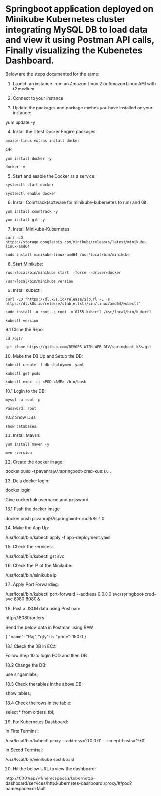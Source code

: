 # Springboot application deployed on  Minikube Kubernetes cluster integrating MySQL DB to load data and view it using Postman API calls, Finally visualizing the Kubenetes Dashboard.

Below are the steps documented for the same:

1. Launch an instance from an Amazon Linux 2 or Amazon Linux AMI with t2.medium


2. Connect to your instance


3. Update the packages and package caches you have installed on your instance:

yum update -y


4. Install the latest Docker Engine packages:
```
amazon-linux-extras install docker 
```

OR

```
yum install docker -y
```
```
docker -v
```

5. Start and enable the Docker as a service:
```
systemctl start docker 
```
```
systemctl enable docker
```
6. Install Conntrack(software for minikube-kubernetes to run) and Git:
```
yum install conntrack -y
```
```
yum install git -y
```

7. Install Minikube-Kubernetes:
```
curl -LO https://storage.googleapis.com/minikube/releases/latest/minikube-linux-amd64

sudo install minikube-linux-amd64 /usr/local/bin/minikube
```

8. Start Minikube:
```
/usr/local/bin/minikube start --force --driver=docker

/usr/local/bin/minikube version
```

9. Install kubectl:
```
curl -LO "https://dl.k8s.io/release/$(curl -L -s https://dl.k8s.io/release/stable.txt)/bin/linux/amd64/kubectl"

sudo install -o root -g root -m 0755 kubectl /usr/local/bin/kubectl
```
```
kubectl version
```

9.1 Clone the Repo:
```
cd /opt/

git clone https://github.com/DEVOPS-WITH-WEB-DEV/springboot-k8s.git
```

10. Make the DB Up and Setup the DB:
```
kubectl create -f db-deployment.yaml
```
```
kubectl get pods
```
```
kubectl exec -it <POD-NAME> /bin/bash
```

10.1 Login to the DB:
```
mysql -u root -p 
```
`Password: root`


10.2 Show DBs:
```
show databases;
```

11. Install Maven:
```
yum install maven -y	
```
```
mvn -version
```

12. Create the docker image: 

docker build -t pavanraj97/springboot-crud-k8s:1.0 .


13. Do a docker login:

docker login

Give dockerhub username and password

13.1 Push the docker image

docker push pavanraj97/springboot-crud-k8s:1.0


14. Make the App Up:

/usr/local/bin/kubectl  apply -f app-deployment.yaml


15. Check the services:

/usr/local/bin/kubectl  get svc


16. Check the IP of the Minikube:

/usr/local/bin/minikube ip

17. Apply Port Forwarding:

/usr/local/bin/kubectl port-forward --address 0.0.0.0 svc/springboot-crud-svc 8080:8080 &


18. Post a JSON data using Postman:

http://<EC2IP>:8080/orders

Send the below data in Postman using RAW

{
    "name": "Raj",
    "qty": 5,
    "price": 150.0
}


18.1 Check the DB in EC2:

Follow Step 10 to login POD and then DB 


18.2 Change the DB:

use singamlabs;


18.3 Check the tables in the above DB:

show tables;


18.4 Check the rows in the table:

select * from orders_tbl;


19. For Kubernetes Dashboard:

In First Terminal:

/usr/local/bin/kubectl proxy --address='0.0.0.0' --accept-hosts='^*$'

In Secod Terminal:

/usr/local/bin/minikube dashboard


20. Hit the below URL to view the dashboard:

http://<EC2IP>:8001/api/v1/namespaces/kubernetes-dashboard/services/http:kubernetes-dashboard:/proxy/#/pod?namespace=default

